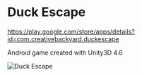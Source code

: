 # Duck Escape #

https://play.google.com/store/apps/details?id=com.creativebackyard.duckescape

Android game created with Unity3D 4.6

![Duck Escape](image.png?raw=true "Duck Escape")

